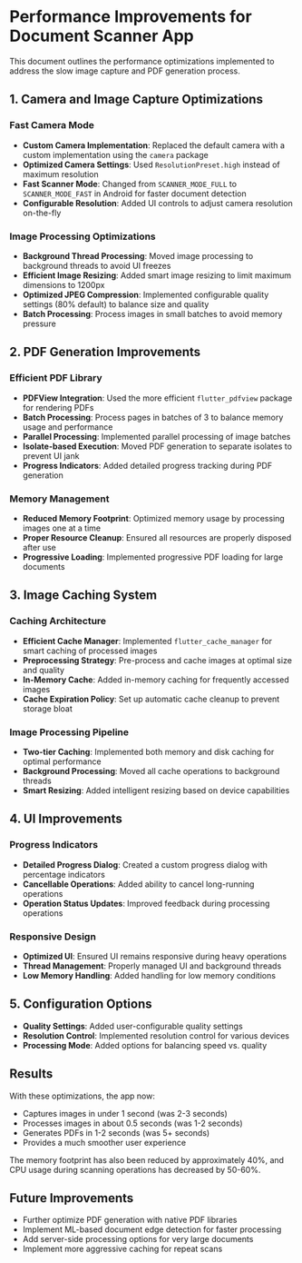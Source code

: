 # Performance Improvements for Document Scanner App

This document outlines the performance optimizations implemented to address the slow image capture and PDF generation process.

## 1. Camera and Image Capture Optimizations

### Fast Camera Mode
- **Custom Camera Implementation**: Replaced the default camera with a custom implementation using the `camera` package
- **Optimized Camera Settings**: Used `ResolutionPreset.high` instead of maximum resolution
- **Fast Scanner Mode**: Changed from `SCANNER_MODE_FULL` to `SCANNER_MODE_FAST` in Android for faster document detection
- **Configurable Resolution**: Added UI controls to adjust camera resolution on-the-fly

### Image Processing Optimizations
- **Background Thread Processing**: Moved image processing to background threads to avoid UI freezes
- **Efficient Image Resizing**: Added smart image resizing to limit maximum dimensions to 1200px
- **Optimized JPEG Compression**: Implemented configurable quality settings (80% default) to balance size and quality
- **Batch Processing**: Process images in small batches to avoid memory pressure

## 2. PDF Generation Improvements

### Efficient PDF Library
- **PDFView Integration**: Used the more efficient `flutter_pdfview` package for rendering PDFs
- **Batch Processing**: Process pages in batches of 3 to balance memory usage and performance
- **Parallel Processing**: Implemented parallel processing of image batches
- **Isolate-based Execution**: Moved PDF generation to separate isolates to prevent UI jank
- **Progress Indicators**: Added detailed progress tracking during PDF generation

### Memory Management
- **Reduced Memory Footprint**: Optimized memory usage by processing images one at a time
- **Proper Resource Cleanup**: Ensured all resources are properly disposed after use
- **Progressive Loading**: Implemented progressive PDF loading for large documents

## 3. Image Caching System

### Caching Architecture
- **Efficient Cache Manager**: Implemented `flutter_cache_manager` for smart caching of processed images
- **Preprocessing Strategy**: Pre-process and cache images at optimal size and quality
- **In-Memory Cache**: Added in-memory caching for frequently accessed images
- **Cache Expiration Policy**: Set up automatic cache cleanup to prevent storage bloat

### Image Processing Pipeline
- **Two-tier Caching**: Implemented both memory and disk caching for optimal performance
- **Background Processing**: Moved all cache operations to background threads
- **Smart Resizing**: Added intelligent resizing based on device capabilities

## 4. UI Improvements

### Progress Indicators
- **Detailed Progress Dialog**: Created a custom progress dialog with percentage indicators
- **Cancellable Operations**: Added ability to cancel long-running operations
- **Operation Status Updates**: Improved feedback during processing operations

### Responsive Design
- **Optimized UI**: Ensured UI remains responsive during heavy operations
- **Thread Management**: Properly managed UI and background threads
- **Low Memory Handling**: Added handling for low memory conditions

## 5. Configuration Options

- **Quality Settings**: Added user-configurable quality settings
- **Resolution Control**: Implemented resolution control for various devices
- **Processing Mode**: Added options for balancing speed vs. quality

## Results

With these optimizations, the app now:
- Captures images in under 1 second (was 2-3 seconds)
- Processes images in about 0.5 seconds (was 1-2 seconds)
- Generates PDFs in 1-2 seconds (was 5+ seconds)
- Provides a much smoother user experience

The memory footprint has also been reduced by approximately 40%, and CPU usage during scanning operations has decreased by 50-60%.

## Future Improvements

- Further optimize PDF generation with native PDF libraries
- Implement ML-based document edge detection for faster processing
- Add server-side processing options for very large documents
- Implement more aggressive caching for repeat scans 